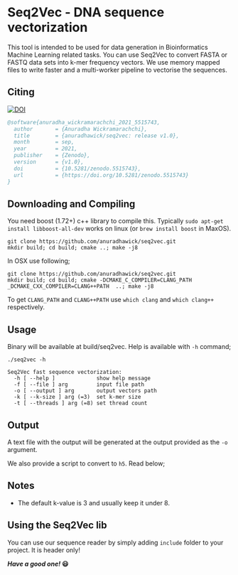 # Seq2Vec - DNA sequence vectorization

This tool is intended to be used for data generation in Bioinformatics Machine Learning related tasks. You can use Seq2Vec to convert FASTA or FASTQ data sets into k-mer frequency vectors. We use memory mapped files to write faster and a multi-worker pipeline to vectorise the sequences.

## Citing

[![DOI](https://zenodo.org/badge/362989776.svg)](https://zenodo.org/badge/latestdoi/362989776)

```bibtex
@software{anuradha_wickramarachchi_2021_5515743,
  author       = {Anuradha Wickramarachchi},
  title        = {anuradhawick/seq2vec: release v1.0},
  month        = sep,
  year         = 2021,
  publisher    = {Zenodo},
  version      = {v1.0},
  doi          = {10.5281/zenodo.5515743},
  url          = {https://doi.org/10.5281/zenodo.5515743}
}
```

## Downloading and Compiling

You need boost (1.72+) c++ library to compile this. Typically `sudo apt-get install libboost-all-dev` works on linux (or `brew install boost` in MaxOS).

```
git clone https://github.com/anuradhawick/seq2vec.git
mkdir build; cd build; cmake ..; make -j8
```
In OSX use following;
```
git clone https://github.com/anuradhawick/seq2vec.git
mkdir build; cd build; cmake -DCMAKE_C_COMPILER=CLANG_PATH _DCMAKE_CXX_COMPILER=CLANG++PATH  ..; make -j8
```
To get `CLANG_PATH` and `CLANG++PATH` use `which clang` and `which clang++` respectively.

## Usage
Binary will be available at build/seq2vec. Help is available with `-h` command;

```
./seq2vec -h

Seq2Vec fast sequence vectorization:
  -h [ --help ]             show help message
  -f [ --file ] arg         input file path
  -o [ --output ] arg       output vectors path
  -k [ --k-size ] arg (=3)  set k-mer size
  -t [ --threads ] arg (=8) set thread count

```

## Output

A text file with the output will be generated at the output provided as the `-o` argument.

We also provide a script to convert to `h5`. Read below;

## Notes

* The default k-value is 3 and usually keep it under 8.
<!-- * The generated output directory will have several `*.txt` files containing the normalized vectors. Each line starts with sequence id (index starts at 1). You can process this output as you like. We provide the helper script `toH5.py` to sort-concatenate these vectors and to create an `H5` files (for ML tasks). Usage is as follows;

```
usage: toH5.py [-h] --seq2vec-outdir SEQ2VEC_OUTDIR --destination-file
               DESTINATION_FILE

This script of Seq2Vec helps you to convert the raw output to H5. Quite
helpful in machine learning work.

optional arguments:
  -h, --help            show this help message and exit
  --seq2vec-outdir SEQ2VEC_OUTDIR, -s2v SEQ2VEC_OUTDIR
                        Output directory of seq2vec containing all the *.txt
                        files.
  --destination-file DESTINATION_FILE, -h5 DESTINATION_FILE
                        Name of the destination h5 file.
```

You can find the vectors inside the `h5` file `vectors` dataset.

* You can also use the `gathered-sorted.txt` inside the **seq2vec** output folder generated by `toH5.py`. Note that each line starts with sequence id (index starts at 1). Dont forget to drop that column (use use it as pandas index).

* In linux use `cut -d' ' -f2- <SEQ2VEC OUTDIR>/gathered-sorted.txt > vectors.txt` to obtain vectors without seq ids. This can later be loaded to numpy as `np.loadtxt("vectors.txt")`. -->

## Using the Seq2Vec lib

You can use our sequence reader by simply adding `include` folder to your project. It is header only!

***Have a good one!* 😃**
